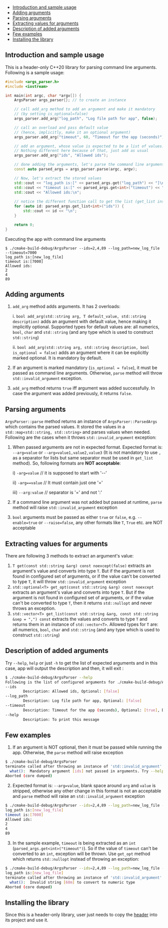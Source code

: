 <!-- TOC -->
  * [Introduction and sample usage](#introduction-and-sample-usage)
  * [Adding arguments](#adding-arguments)
  * [Parsing arguments](#parsing-arguments)
  * [Extracting values for arguments](#extracting-values-for-arguments)
  * [Description of added arguments](#description-of-added-arguments)
  * [Few examples](#few-examples)
  * [Installing the library](#installing-the-library)
<!-- TOC -->
## Introduction and sample usage
This is a header-only C++20 library for parsing command line arguments. Following is a sample usage:
```C++
#include <args_parser.h>
#include <iostream>

int main(int argc, char *argv[]) {
    ArgsParser args_parser{}; // to create an instance

    // call add_arg method to add an argument and make it mandatory
    // (by setting is_optional=false)
    args_parser.add_arg("log_path", "Log file path for app", false);

    // call an overload and pass default value 
    // (hence, implicitly, make it an optional argument)
    args_parser.add_arg("timeout", 60, "Timeout for the app (seconds)"); 

    // add an argument, whose value is expected to be a list of values.
    // Nothing different here because of that, just add as usual
    args_parser.add_arg("ids", "Allowed ids");

    // done adding the arguments, let's parse the command line arguments
    const auto parsed_args = args_parser.parse(argc, argv);

    // Now, let's extract the stored values
    std::cout << "log_path is:[" << parsed_args.get("log_path") << "]\n";
    std::cout << "timeout is:[" << parsed_args.get<int>("timeout") << "]\n";
    std::cout << "Allowed ids:\n";
    
    // notice the different function call to get the list (get_list instead of get)
    for (auto id: parsed_args.get_list<int>("ids")) { 
        std::cout << id << "\n";
    }

    return 0;
}
```
Executing the app with command line arguments
```
$ ./cmake-build-debug/ArgsParser --ids=2,4,89 --log_path=new_log_file --timeout=7000
log_path is:[new_log_file]
timeout is:[7000]
Allowed ids:
2
4
89
```

## Adding arguments
1) `add_arg` method adds arguments. It has 2 overloads:

    i. `bool add_arg(std::string arg, T default_value, std::string description)` adds an argument with default value, hence making it implicitly optional. Supported types for default values are: all numerics, `bool`, `char` and `std::string` (and any type which is used to construct `std::string`)

    ii. `bool add_arg(std::string arg, std::string description, bool is_optional = false)` adds an argument where it can be explicitly marked optional. It is mandatory by default. 

2) If an argument is marked mandatory (`is_optional = false`), it must be passed as command line arguments. Otherwise, `parse` method will throw `std::invalid_argument` exception.
3) `add_arg` method returns `true` iff argument was added successfully. In case the argument was added previously, it returns `false`.

## Parsing arguments
`ArgsParser::parse` method returns an instance of `ArgsParser::ParsedArgs` which contains the parsed values. It stored the values in a `std::map<std::string, std::string>` and parses values when needed. Following are the cases when it throws `std::invalid_argument` exception:
1) When passed arguments are not in expected format. Expected format is: `--arg=value` or `--arg=value1,value2,value3` (It is not mandatory to use `,` as a separator for lists but same separator must be used in `get_list` method). So, following formats are **NOT acceptable**:
   
    i) `-arg=value` // it is supposed to start with '--'
    
    ii) `-arg==value` // It must contain just one '='

    iii) `--arg:value` // separator is '=' and not ':'

2) If a command line argument was not added but passed at runtime, `parse` method will raise `std::invalid_argument` exception
3) `bool` arguments must be passed as either `true` or `false`, e.g. `--enable=true` or `--raise=false`, any other formats like `T`, `True` etc. are NOT acceptable

## Extracting values for arguments
There are following 3 methods to extract an argument's value:
1) `T get(const std::string &arg) const noexcept(false)` extracts an argument's value and converts into type `T`. But if the argument is not found in configured set of arguments, or if the value can't be converted to type `T`, it will throw `std::invalid_argument` exception
2) `std::optional<T> get_opt(const std::string &arg) const noexcept` extracts an argument's value and converts into type `T`. But if the argument is not found in configured set of arguments, or if the value can't be converted to type `T`, then it returns `std::nullopt` and never throws an exception.
3) `std::vector<T> get_list(const std::string &arg, const std::string &sep = ",") const` extracts the values and converts to type `T` and returns them in an instance of `std::vector<T>`. Allowed types for `T` are: all numerics, `bool`, `char` and `std::string` (and any type which is used to construct `std::string`)

## Description of added arguments
Try `--help`, `help` or just `-h` to get the list of expected arguments and in this case, app will output the description and then, it will exit :
```bash
$ ./cmake-build-debug/ArgsParser --help
Following is the list of configured arguments for ./cmake-build-debug/ArgsParser:
--ids
        Description: Allowed ids, Optional: [false]
--log_path
        Description: Log file path for app, Optional: [false]
--timeout
        Description: Timeout for the app (seconds), Optional: [true], Default value: [60]
--help
        Description: To print this message
```

## Few examples
1) If an argument is NOT optional, then it must be passed while running the app. Otherwise, the `parse` method will raise exception
```bash
$ ./cmake-build-debug/ArgsParser
terminate called after throwing an instance of 'std::invalid_argument'
  what():  Mandatory argument [ids] not passed in arguments. Try --help
Aborted (core dumped)

```
2) Expected format is: `--arg=value`, blank space around `arg` and `value` is stripped, otherwise any other change in this format is not an acceptable and `parse` method will raise an `std::invalid_argument` exception

```bash
$ ./cmake-build-debug/ArgsParser --ids=2,4,89 --log_path=new_log_file --timeout=7000
log_path is:[new_log_file]
timeout is:[7000]
Allowed ids:
2
4
89
```
3) In the sample example, `timeout` is being extracted as an `int` (`parsed_args.get<int>("timeout")`). So if the value of `timeout` can't be converted to an `int`, exception will be thrown. Use `get_opt` method which returns `std::nullopt` instead of throwing an exception:
```bash
$ ./cmake-build-debug/ArgsParser --ids=2,4,89 --log_path=new_log_file --timeout=60m
log_path is:[new_log_file]
terminate called after throwing an instance of 'std::invalid_argument'
  what():  Invalid string [60m] to convert to numeric type
Aborted (core dumped)

```

## Installing the library
Since this is a header-only library, user just needs to copy the [header](https://github.com/aniliitb10/SimpleArgsParser/blob/master/include/args_parser.h) into its project and use it.